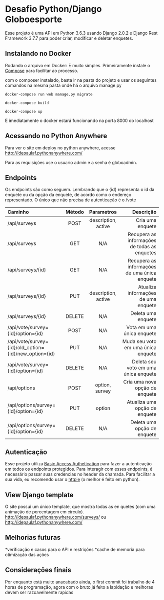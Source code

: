 # Desafio Python/Django Globoesporte

Esse projeto é uma API em Python 3.6.3 usando Django 2.0.2 e Django Rest Framework 3.7.7 para poder criar, modificar e deletar enquetes. 

## Instalando no Docker

Rodando o arquivo em Docker:
É muito simples. Primeiramente instale o [Compose](https://docs.docker.com/compose/install/#install-compose) para facilitar ao processo. 

com o composer instalado, basta ir na pasta do projeto e usar os seguintes comandos na mesma pasta onde há o arquivo manage.py
```
docker-compose run web manage.py migrate

docker-compose build

docker-compose up
```
E imediatamente o docker estará funcionando na porta 8000 do localhost


## Acessando no Python Anywhere

Para ver o site em deploy no python anywhere, acesse http://ldepaulaf.pythonanywhere.com/

Para as requisições use o usuario admin e a senha é globoadmin.


## Endpoints
Os endpoints são como seguem. Lembrando que o {id} representa o id da enquete ou da opção da enquete, de acordo como o endereço representado. O único que não precisa de autenticação é o /vote

| Caminho       | Método | Parametros | Descrição
| :---          |  :---: |       :---:      | ---: |
| /api/surveys       | POST   |      description, active       | Cria uma enquete |
| /api/surveys       | GET    | N/A              | Recupera as informações de todas as enquetes |
| /api/surveys/{id}    | GET    | N/A              | Recupera as informações de uma única enquete|
| /api/surveys/{id}    | PUT    | description, active              | Atualiza informações de uma enquete|
| /api/surveys/{id}    | DELETE | N/A              | Deleta uma enquete|
| /api/vote/survey\={id}/option\={id}          | POST   | N/A              | Vota em uma única enquete|
| /api/vote/survey\={id}/old_option\={id}/new_option\={id}        | PUT   | N/A              | Muda seu voto em uma única enquete|
| /api/vote/survey\={id}/option\={id}          | DELETE   | N/A              | Deleta seu voto em uma única enquete|
| /api/options      | POST   |  option, survey              | Cria uma nova opção de enquete|
| /api/options/survey\={id}/option\={id}    | PUT    | option              | Atualiza uma opção de enquete|
| /api/options/survey\={id}/option\={id}    | DELETE | N/A              | Deleta uma opção de enquete|

## Autenticação
Esse projeto utiliza [Basic Access Authetication](https://en.wikipedia.org/wiki/Basic_access_authentication) para fazer a autenticação em todos os endpoints protegidos. Para interagir com esses endpoints, é necessário passar suas credencias no header da chamada. Para facilitar a sua vida, eu recomendo usar o [httpie](https://httpie.org/) (o melhor é feito em python).

## View Django template

O site possui um único template, que mostra todas as en quetes (com uma animação de porcentagem em circulo).  http://ldepaulaf.pythonanywhere.com/surveys/ ou http://ldepaulaf.pythonanywhere.com/ 

## Melhorias futuras

*verificação e casos para o API e restrições
*cache de memoria para otimização das ações


## Considerações finais

Por enquanto está muito anacabado ainda, o first commit foi trabalho de 4 horas de programação, agora com o bruto já feito a lapidação e melhoras devem ser razoavelmente rapidas
